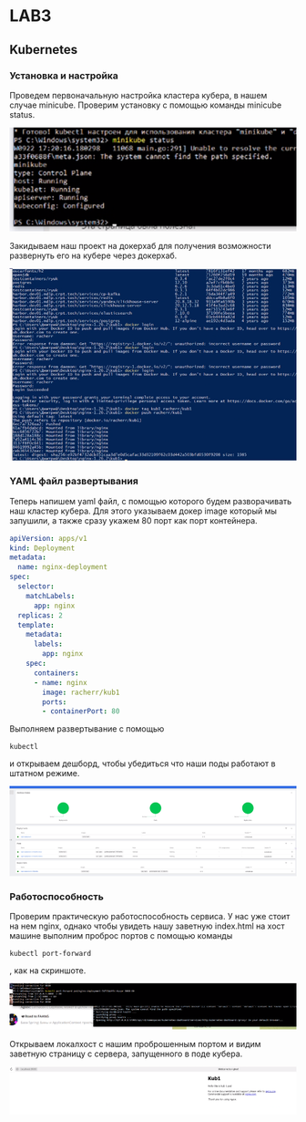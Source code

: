 # LAB3
## Kubernetes

### Установка и настройка
Проведем первоначальную настройка кластера кубера, в нашем случае minicube. Проверим установку с помощью команды minicube status.

![alt text](image.png)

Закидываем наш проект на докерхаб для получения возможности развернуть его на кубере через докерхаб.

![alt text](image-1.png)

### YAML файл развертывания 
Теперь напишем yaml файл, с помощью которого будем разворачивать наш кластер кубера. Для этого указываем докер image который мы запушили, а также сразу укажем 80 порт как порт контейнера.

```yaml
apiVersion: apps/v1
kind: Deployment
metadata:
  name: nginx-deployment
spec:
  selector:
    matchLabels:
      app: nginx
  replicas: 2 
  template:
    metadata:
      labels:
        app: nginx
    spec:
      containers:
      - name: nginx
        image: racherr/kub1
        ports:
        - containerPort: 80
```

Выполняем развертывание с помощью 
```
kubectl
```
и открываем дешборд, чтобы убедиться что наши поды работают в штатном режиме.

![alt text](image-2.png)

### Работоспособность

Проверим практическую работоспособность сервиса. У нас уже стоит на нем nginx, однако чтобы увидеть нашу заветную index.html на хост машине выполним проброс портов с помощью команды 
```
kubectl port-forward
```
, как на скриншоте.

![alt text](image-3.png)

Открываем локалхост с нашим проброшенным портом и видим заветную страницу с сервера, запущенного в поде кубера.

![alt text](image-4.png)